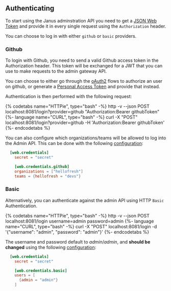 ## Authenticating

To start using the Janus adminstration API you need to get a [JSON Web Token](https://jwt.io) and provide it in every single request using the `Authorization` header.

You can choose to log in with either `github` or `basic` providers.

### Github

To login with Github, you need to send a valid Github access token in the Authorization header. This token will be exchanged for a JWT that you can use to make requests to the admin gateway API.

You can choose to either go through the [oAuth2](https://developer.github.com/v3/guides/basics-of-authentication/) flows to authorize an user on github, or generate a [Personal Access Token](https://github.com/settings/tokens) and provide that instead.

Authentication is then performed with the following request:

{% codetabs name="HTTPie", type="bash" -%}
http -v --json POST localhost:8081/login?provider=github "Authorization:Bearer githubToken"
{%- language name="CURL", type="bash" -%}
curl -X "POST" localhost:8081/login?provider=github -H 'Authorization:Bearer githubToken'
{%- endcodetabs %}

You can also configure which organizations/teams will be allowed to log into the Admin API. This can be done with the following [configuration](../install/configuration.md):

```toml
  [web.credentials]
    secret = "secret"

    [web.credentials.github]
    organizations = ["hellofresh"]
    teams = {hellofresh = "devs"}
```

### Basic

Alternatively, you can authenticate against the admin API using HTTP `Basic` Authentication.

{% codetabs name="HTTPie", type="bash" -%}
http -v --json POST localhost:8081/login username=admin password=admin
{%- language name="CURL", type="bash" -%}
curl -X "POST" localhost:8081/login -d '{"username": "admin", "password": "admin"}'
{%- endcodetabs %}

The username and password default to *admin*/*admin*, and **should be changed** using the following [configuration](../install/configuration.md):

```toml
  [web.credentials]
    secret = "secret"

    [web.credentials.basic]
    users = [
      {admin = "admin"}
    ]
```

